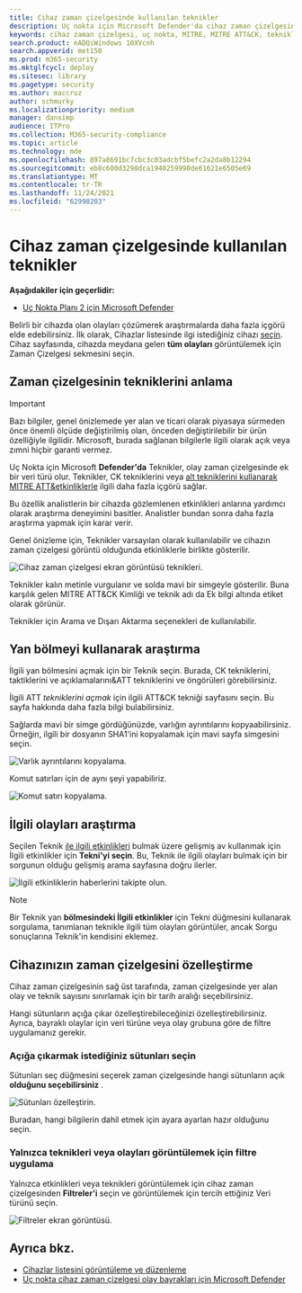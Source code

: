 ```yaml
---
title: Cihaz zaman çizelgesinde kullanılan teknikler
description: Uç nokta için Microsoft Defender'da cihaz zaman çizelgesini anlama
keywords: cihaz zaman çizelgesi, uç nokta, MITRE, MITRE ATT&CK, teknikler, taktikler
search.product: eADQiWindows 10XVcnh
search.appverid: met150
ms.prod: m365-security
ms.mktglfcycl: deploy
ms.sitesec: library
ms.pagetype: security
ms.author: maccruz
author: schmurky
ms.localizationpriority: medium
manager: dansimp
audience: ITPro
ms.collection: M365-security-compliance
ms.topic: article
ms.technology: mde
ms.openlocfilehash: 897a8691bc7cbc3c03adcbf5befc2a2da8b12294
ms.sourcegitcommit: eb8c600d3298dca1940259998de61621e6505e69
ms.translationtype: MT
ms.contentlocale: tr-TR
ms.lasthandoff: 11/24/2021
ms.locfileid: "62998203"
---
```

# <a name="techniques-in-the-device-timeline"></a>Cihaz zaman çizelgesinde kullanılan teknikler

**Aşağıdakiler için geçerlidir:**
- [Uç Nokta Planı 2 için Microsoft Defender](https://go.microsoft.com/fwlink/?linkid=2154037)

Belirli bir cihazda olan olayları çözümerek araştırmalarda daha fazla içgörü elde edebilirsiniz. İlk olarak, Cihazlar listesinde ilgi istediğiniz cihazı [seçin](machines-view-overview.md). Cihaz sayfasında, cihazda meydana gelen **tüm olayları** görüntülemek için Zaman Çizelgesi sekmesini seçin.

## <a name="understand-techniques-in-the-timeline"></a>Zaman çizelgesinin tekniklerini anlama

> [!IMPORTANT]
> Bazı bilgiler, genel önizlemede yer alan ve ticari olarak piyasaya sürmeden önce önemli ölçüde değiştirilmiş olan, önceden değiştirilebilir bir ürün özelliğiyle ilgilidir. Microsoft, burada sağlanan bilgilerle ilgili olarak açık veya zımni hiçbir garanti vermez.

Uç Nokta için Microsoft **Defender'da** Teknikler, olay zaman çizelgesinde ek bir veri türü olur. Teknikler, CK tekniklerini veya [alt tekniklerini kullanarak MITRE ATT&etkinliklerle](https://attack.mitre.org/) ilgili daha fazla içgörü sağlar.

Bu özellik analistlerin bir cihazda gözlemlenen etkinlikleri anlarına yardımcı olarak araştırma deneyimini basitler. Analistler bundan sonra daha fazla araştırma yapmak için karar verir.

Genel önizleme için, Teknikler varsayılan olarak kullanılabilir ve cihazın zaman çizelgesi görüntü olduğunda etkinliklerle birlikte gösterilir.

![Cihaz zaman çizelgesi ekran görüntüsü teknikleri.](images/device-timeline-2.png)

Teknikler kalın metinle vurgulanır ve solda mavi bir simgeyle gösterilir. Buna karşılık gelen MITRE ATT&CK Kimliği ve teknik adı da Ek bilgi altında etiket olarak görünür.

Teknikler için Arama ve Dışarı Aktarma seçenekleri de kullanılabilir.

## <a name="investigate-using-the-side-pane"></a>Yan bölmeyi kullanarak araştırma

İlgili yan bölmesini açmak için bir Teknik seçin. Burada, CK tekniklerini, taktiklerini ve açıklamalarını&ATT tekniklerini ve öngörüleri görebilirsiniz.

İlgili ATT *tekniklerini açmak* için ilgili ATT&CK tekniği sayfasını seçin. Bu sayfa hakkında daha fazla bilgi bulabilirsiniz.

Sağlarda mavi bir simge gördüğünüzde, varlığın ayrıntılarını kopyaabilirsiniz. Örneğin, ilgili bir dosyanın SHA1'ini kopyalamak için mavi sayfa simgesini seçin.

![Varlık ayrıntılarını kopyalama.](images/techniques-side-pane-clickable.png)

Komut satırları için de aynı şeyi yapabiliriz.

![Komut satırı kopyalama.](images/techniques-side-pane-command.png)

## <a name="investigate-related-events"></a>İlgili olayları araştırma

Seçilen Teknik [ile ilgili etkinlikleri](advanced-hunting-overview.md) bulmak üzere gelişmiş av kullanmak için İlgili etkinlikler için **Tekni'yi seçin**. Bu, Teknik ile ilgili olayları bulmak için bir sorgunun olduğu gelişmiş arama sayfasına doğru ilerler.

![İlgili etkinliklerin haberlerini takipte olun.](images/techniques-hunt-for-related-events.png)

> [!NOTE]
> Bir Teknik yan **bölmesindeki İlgili etkinlikler** için Tekni düğmesini kullanarak sorgulama, tanımlanan teknikle ilgili tüm olayları görüntüler, ancak Sorgu sonuçlarına Teknik'in kendisini eklemez.

## <a name="customize-your-device-timeline"></a>Cihazınızın zaman çizelgesini özelleştirme

Cihaz zaman çizelgesinin sağ üst tarafında, zaman çizelgesinde yer alan olay ve teknik sayısını sınırlamak için bir tarih aralığı seçebilirsiniz.

Hangi sütunların açığa çıkar özelleştirebileceğinizi özelleştirebilirsiniz. Ayrıca, bayraklı olaylar için veri türüne veya olay grubuna göre de filtre uygulamanız gerekir.

### <a name="choose-columns-to-expose"></a>Açığa çıkarmak istediğiniz sütunları seçin

Sütunları seç düğmesini seçerek zaman çizelgesinde hangi sütunların açık **olduğunu seçebilirsiniz** .

![Sütunları özelleştirin.](images/filter-customize-columns.png)

Buradan, hangi bilgilerin dahil etmek için ayara ayarlan hazır olduğunu seçin.

### <a name="filter-to-view-techniques-or-events-only"></a>Yalnızca teknikleri veya olayları görüntülemek için filtre uygulama

Yalnızca etkinlikleri veya teknikleri görüntülemek için cihaz zaman çizelgesinden **Filtreler'i** seçin ve görüntülemek için tercih ettiğiniz Veri türünü seçin.

![Filtreler ekran görüntüsü.](images/device-timeline-filters.png)

## <a name="see-also"></a>Ayrıca bkz.

- [Cihazlar listesini görüntüleme ve düzenleme](machines-view-overview.md)
- [Uç nokta cihaz zaman çizelgesi olay bayrakları için Microsoft Defender](device-timeline-event-flag.md)
